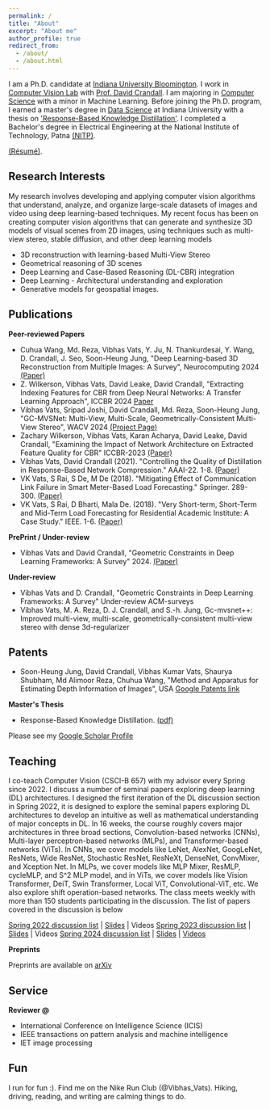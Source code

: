 ```yaml
---
permalink: /
title: "About"
excerpt: "About me"
author_profile: true
redirect_from: 
  - /about/
  - /about.html
---
```


I am a Ph.D. candidate at [Indiana University Bloomington](https://www.indiana.edu/). I work in [Computer Vision Lab](http://vision.soic.indiana.edu/) with [Prof. David Crandall](https://homes.luddy.indiana.edu/djcran/). I am majoring in [Computer Science](https://cs.indiana.edu/) with a minor in Machine Learning. Before joining the Ph.D. program, I earned a master's degree in [Data Science](https://datascience.indiana.edu/programs/residential/index.html) at Indiana University with a thesis on ['Response-Based Knowledge Distillation'](https://vkvats.github.io/files/Vkvats_master_thesis.pdf). I completed a Bachelor's degree in Electrical Engineering at the National Institute of Technology, Patna [(NITP)](http://www.nitp.ac.in/php/home.php). 

[(Résumé)](https://vkvats.github.io/files/VibhasVats-resume-public.pdf).  

Research Interests
------
My research involves developing and applying computer vision algorithms that understand, analyze, and organize large-scale datasets of images and video using deep learning-based techniques. My recent focus has been on creating computer vision algorithms that can generate and synthesize 3D models of visual scenes from 2D images, using techniques such as multi-view stereo, stable diffusion, and other deep learning models

* 3D reconstruction with learning-based Multi-View Stereo
* Geometrical reasoning of 3D scenes
* Deep Learning and Case-Based Reasoning (DL-CBR) integration
* Deep Learning - Architectural understanding and exploration
* Generative models for geospatial images.

Publications
------
**Peer-reviewed Papers**

* Cuhua Wang, Md. Reza, Vibhas Vats, Y. Ju, N. Thankurdesai, Y. Wang, D. Crandall, J. Seo, Soon-Heung Jung, "Deep Learning-based 3D Reconstruction from Multiple Images: A Survey", Neurocomputing 2024 [(Paper)](https://www.sciencedirect.com/science/article/abs/pii/S0925231224007896)
* Z. Wilkerson, Vibhas Vats, David Leake, David Crandall, "Extracting Indexing Features for CBR from Deep Neural Networks: A Transfer Learning Approach", ICCBR 2024 [Paper](https://vision.soic.indiana.edu/papers/examining2023iccbr.pdf)
* Vibhas Vats, Sripad Joshi, David Crandall, Md. Reza, Soon-Heung Jung, "GC-MVSNet: Multi-View, Multi-Scale, Geometrically-Consistent Multi-View Stereo", WACV 2024 [(Project Page)](https://vkvats.github.io/GCMVSNet-page/)
* Zachary Wilkerson, Vibhas Vats, Karan Acharya, David Leake, David Crandall, "Examining the Impact of Network Architecture on Extracted Feature Quality for CBR" ICCBR-2023 [(Paper)](http://vision.soic.indiana.edu/papers/examining2023iccbr.pdf)
* Vibhas Vats, David Crandall (2021). "Controlling the Quality of Distillation in Response-Based Network Compression." AAAI-22. 1-8. [(Paper)](https://arxiv.org/abs/2112.10047)
* VK Vats, S Rai, S De, M De (2018). "Mitigating Effect of Communication Link Failure in Smart Meter-Based Load Forecasting." Springer. 289-300. [(Paper)](https://vkvats.github.io/publication/mitigating-springer-singapore-2018)
* VK Vats, S Rai, D Bharti, Mala De. (2018). "Very Short-term, Short-Term and Mid-Term Load Forecasting for Residential Academic Institute: A Case Study." IEEE. 1-6. [(Paper)](https://vkvats.github.io/files/paper1.pdf)

**PrePrint / Under-review**
* Vibhas Vats and David Crandall, "Geometric Constraints in Deep Learning Frameworks: A Survey" 2024. [(Paper)](https://arxiv.org/abs/2403.12431)


**Under-review**
* Vibhas Vats and D. Crandall, "Geometric Constraints in Deep Learning Frameworks: A Survey" Under-review ACM-surveys
* Vibhas Vats, M. A. Reza, D. J. Crandall, and S.-h. Jung, Gc-mvsnet++: Improved multi-view, multi-scale, geometrically-consistent multi-view stereo with dense 3d-regularizer

**Patents**
------
* Soon-Heung Jung, David Crandall, Vibhas Kumar Vats, Shaurya Shubham, Md Alimoor Reza, Chuhua Wang, "Method and Apparatus for Estimating Depth Information of Images", USA [Google Patents link](https://patents.google.com/patent/US20230326051A1/en)

**Master's Thesis**
* Response-Based Knowledge Distillation. [(pdf)](https://vkvats.github.io/files/Vkvats_master_thesis.pdf)

Please see my [Google Scholar Profile](https://scholar.google.com/citations?user=aRoPd9gAAAAJ&hl=en&authuser=5)


Teaching
------

I co-teach Computer Vision (CSCI-B 657) with my advisor every Spring since 2022. I discuss a number of seminal papers exploring deep learning (DL) architectures. I designed the first iteration of the DL discussion section in Spring 2022, it is designed to explore the seminal papers exploring DL architectures to develop an intuitive as well as mathematical understanding of major concepts in DL. In 16 weeks, the course roughly covers major architectures in three broad sections, Convolution-based networks (CNNs), Multi-layer perceptron-based networks (MLPs), and Transformer-based networks (ViTs). In CNNs, we cover models like LeNet, AlexNet, GoogLeNet, ResNets, Wide ResNet, Stochastic ResNet, ResNeXt, DenseNet, ConvMixer, and Xception Net. In MLPs, we cover models like MLP Mixer, ResMLP, cycleMLP, and S^2 MLP model, and in ViTs, we cover models like Vision Transformer, DeiT, Swin Transformer, Local ViT, Convolutional-ViT, etc. We also explore shift operation-based networks. The class meets weekly with more than 150 students participating in the discussion. The list of papers covered in the discussion is below  

[Spring 2022 discussion list](https://vkvats.github.io/files/B657-discussion-papers-Spring22.pdf) | [Slides](https://drive.google.com/drive/folders/1vEXb8_-DZn4HFVfo7bC_Q6CvqAJlRPCB?usp=sharing) | Videos
[Spring 2023 discussion list](https://vkvats.github.io/files/B657-Discussion-Spring23.pdf) | [Slides](https://drive.google.com/drive/folders/1NM3sf78nHQWDuvTeW9pzujgO4wAFmvrE?usp=sharing) | Videos
[Spring 2024 discussion list](https://vkvats.github.io/files/B657-Discussionpapers-Spring24.pdf) | [Slides](https://drive.google.com/drive/folders/1hPQx0gzOSjBbo-RJ1WNr5TegSNI1mOJI?usp=sharing) | [Videos]()

**Preprints**

Preprints are available on [arXiv](https://arxiv.org/a/vats_v_1.html)


Service
------

**Reviewer @**

* International Conference on Intelligence Science (ICIS)
* IEEE transactions on pattern analysis and machine intelligence
* IET image processing 


Fun
------
I run for fun :). Find me on the Nike Run Club (@Vibhas_Vats). Hiking, driving, reading, and writing are calming things to do. 
